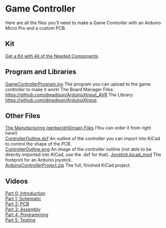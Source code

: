 # Game Controller

Here are all the files you'll need to make a Game Controller with an Arduino Micro Pro and a custom PCB.

## Kit
[Get a Kit with All of the Needed Components](https://www.etsy.com/listing/1665100767/game-controller-kit)

## Program and Libraries
[GameControllerProgram.ino](GameControllerProgram.ino) The program you can upload to the game controller to make it work!
The Board Manager Files: https://github.com/dmadison/ArduinoXInput_AVR
The Library: https://github.com/dmadison/ArduinoXInput

## Other Files
[The Manufacturing (gerber/drill/map) Files](https://www.pcbway.com/project/shareproject/Game_Controller_with_Arduino_Pro_Micro_1b2bab55.html) (You can order it from right here!)  
[ControllerOutline.dxf](ControllerOutline.dxf) An outline of the controller you can import into KiCad to control the shape of the PCB.  
[ControllerOutline.png](ControllerOutline.png) An image of the controller outline (not able to be directly imported into KiCad, use the .dxf for that).
[Joystick.kicad_mod](Joystick.kicad_mod) The footprint for an Arduino joystick.  
[ArduinoControllerProject.zip](ArduinoControllerProject.zip) The full, finished KiCad project.  

## Videos
[Part 0: Introduction](https://youtu.be/F5YJWUsTRzw)  
[Part 1: Schematic](https://youtu.be/Mn7SgSvi2Fk)  
[Part 2: PCB](https://youtu.be/cZDvPnWT-lg)  
[Part 3: Assembly]()  
[Part 4: Programming]()  
[Part 5: Testing]()  


